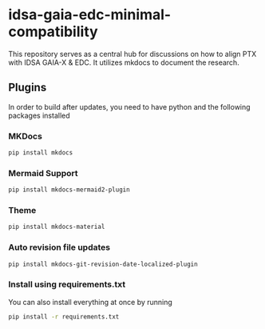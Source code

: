 # idsa-gaia-edc-minimal-compatibility
This repository serves as a central hub for discussions on how to align PTX with IDSA GAIA-X & EDC. It utilizes mkdocs to document the research.

## Plugins
In order to build after updates, you need to have python and the following packages installed

### MKDocs
```bash
pip install mkdocs
```

### Mermaid Support
```bash
pip install mkdocs-mermaid2-plugin
```

### Theme
```bash
pip install mkdocs-material
```

### Auto revision file updates
```bash
pip install mkdocs-git-revision-date-localized-plugin
```

### Install using requirements.txt
You can also install everything at once by running
```bash
pip install -r requirements.txt
```